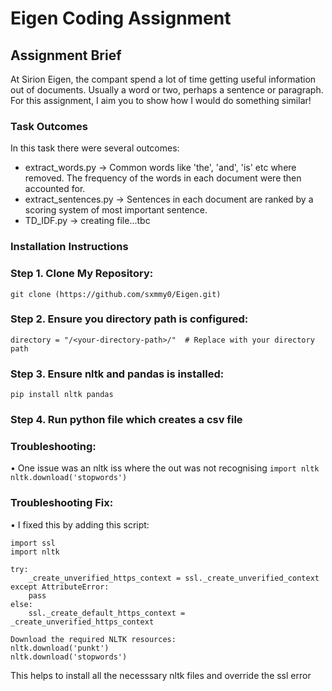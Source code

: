 <h1> Eigen Coding Assignment </h1>

<h2> Assignment Brief </h2>

At Sirion Eigen, the compant spend a lot of time getting useful information out of documents. Usually a word or two, perhaps a sentence or paragraph. For this assignment, I aim you to show how I would do something similar!

### Task Outcomes
In this task there were several outcomes:
- extract_words.py -> Common words like 'the', 'and', 'is' etc where removed. The frequency of the words in each document were then accounted for.
- extract_sentences.py -> Sentences in each document are ranked by a scoring system of most important sentence.
- TD_IDF.py -> creating file...tbc

### Installation Instructions
### Step 1. Clone My Repository:
` git clone (https://github.com/sxmmy0/Eigen.git) `
### Step 2. Ensure you directory path is configured:
` directory = "/<your-directory-path>/"  # Replace with your directory path `
### Step 3. Ensure nltk and pandas is installed:
` pip install nltk pandas `
### Step 4. Run python file which creates a csv file

### Troubleshooting:
• One issue was an nltk iss where the out was not recognising 
`import nltk nltk.download('stopwords') `
### Troubleshooting Fix:
• I fixed this by adding this script:
```
import ssl
import nltk

try:
    _create_unverified_https_context = ssl._create_unverified_context
except AttributeError:
    pass
else:
    ssl._create_default_https_context = _create_unverified_https_context

Download the required NLTK resources: 
nltk.download('punkt')
nltk.download('stopwords')
```
This helps to install all the necesssary nltk files and override the ssl error
